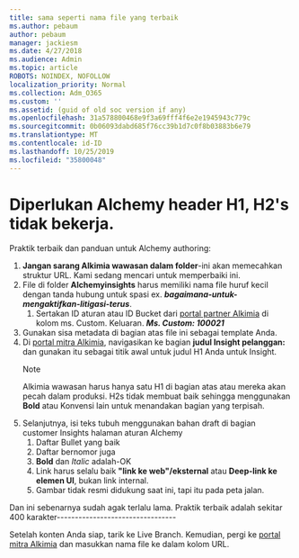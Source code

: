 ```yaml
---
title: sama seperti nama file yang terbaik
ms.author: pebaum
author: pebaum
manager: jackiesm
ms.date: 4/27/2018
ms.audience: Admin
ms.topic: article
ROBOTS: NOINDEX, NOFOLLOW
localization_priority: Normal
ms.collection: Adm_O365
ms.custom: ''
ms.assetid: (guid of old soc version if any)
ms.openlocfilehash: 31a578800468e9f3a69fff4f6e2e1945943c779c
ms.sourcegitcommit: 0b06093dabd685f76cc39b1d7c0f8b03883b6e79
ms.translationtype: MT
ms.contentlocale: id-ID
ms.lasthandoff: 10/25/2019
ms.locfileid: "35800048"
---
```

# <a name="required-alchemy-header-h1-h2s-dont-work"></a>Diperlukan Alchemy header H1, H2's tidak bekerja.
Praktik terbaik dan panduan untuk Alchemy authoring:

1. **Jangan sarang Alkimia wawasan dalam folder**-ini akan memecahkan struktur URL. Kami sedang mencari untuk memperbaiki ini.
1. File di folder **Alchemyinsights** harus memiliki nama file huruf kecil dengan tanda hubung untuk spasi ex. ***bagaimana-untuk-mengaktifkan-litigasi-terus***.
    1. Sertakan ID aturan atau ID Bucket dari [portal partner Alkimia](https://alchemyportal.azurewebsites.net) di kolom ms. Custom. Keluaran. ***Ms. Custom: 100021***
1. Gunakan sisa metadata di bagian atas file ini sebagai template Anda.
1. Di [portal mitra Alkimia](https://alchemyportal.azurewebsites.net), navigasikan ke bagian **judul Insight pelanggan:** dan gunakan itu sebagai titik awal untuk judul H1 Anda untuk Insight. 
    > [!NOTE]
    > Alkimia wawasan harus hanya satu H1 di bagian atas atau mereka akan pecah dalam produksi. H2s tidak membuat baik sehingga menggunakan **Bold** atau Konvensi lain untuk menandakan bagian yang terpisah.
1. Selanjutnya, isi teks tubuh menggunakan bahan draft di bagian customer Insights halaman aturan Alchemy
    1. Daftar Bullet yang baik
    1. Daftar bernomor juga
    1. **Bold** dan *Italic* adalah-OK
    1. Link harus selalu baik **"link ke web"/eksternal** atau **Deep-link ke elemen UI**, bukan link internal.
    1. Gambar tidak resmi didukung saat ini, tapi itu pada peta jalan.

Dan ini sebenarnya sudah agak terlalu lama. Praktik terbaik adalah sekitar 400 karakter---------------------------------

Setelah konten Anda siap, tarik ke Live Branch. Kemudian, pergi ke [portal mitra Alkimia](https://alchemyportal.azurewebsites.net) dan masukkan nama file ke dalam kolom URL. 